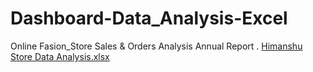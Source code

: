 # Dashboard-Data_Analysis-Excel
Online Fasion_Store Sales & Orders Analysis Annual Report .
[Himanshu Store Data Analysis.xlsx](https://github.com/himanshu9000/Dashboard-Data_Analysis-Excel/files/11469676/Himanshu.Store.Data.Analysis.xlsx)
